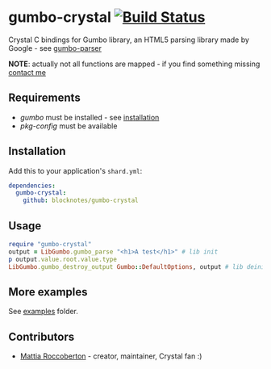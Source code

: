 # gumbo-crystal [![Build Status](https://travis-ci.org/blocknotes/gumbo-crystal.svg)](https://travis-ci.org/blocknotes/gumbo-crystal)

Crystal C bindings for Gumbo library, an HTML5 parsing library made by Google - see [gumbo-parser](https://github.com/google/gumbo-parser)

**NOTE**: actually not all functions are mapped - if you find something missing [contact me](http://www.blocknot.es/me)

## Requirements

- *gumbo* must be installed - see [installation](https://github.com/google/gumbo-parser#installation)
- *pkg-config* must be available

## Installation

Add this to your application's `shard.yml`:

```yaml
dependencies:
  gumbo-crystal:
    github: blocknotes/gumbo-crystal
```

## Usage

```ruby
require "gumbo-crystal"
output = LibGumbo.gumbo_parse "<h1>A test</h1>" # lib init
p output.value.root.value.type
LibGumbo.gumbo_destroy_output Gumbo::DefaultOptions, output # lib deinit
```

## More examples

See [examples](https://github.com/blocknotes/gumbo-crystal/tree/master/examples) folder.

## Contributors

- [Mattia Roccoberton](http://blocknot.es) - creator, maintainer, Crystal fan :)
